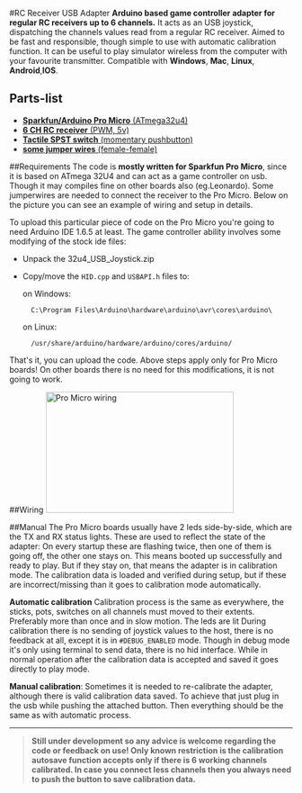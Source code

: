 #RC Receiver USB Adapter
**Arduino based game controller adapter for regular RC receivers up to 6 channels.**
It acts as an USB joystick, dispatching the channels values read from a regular RC receiver. Aimed to be fast and responsible, though simple to use with automatic calibration function. It can be useful to play simulator wireless from the computer with your favourite transmitter. Compatible with **Windows**, **Mac**, **Linux**, **Android**,**IOS**.

## Parts-list
 - [**Sparkfun/Arduino Pro Micro** (ATmega32u4)](http://www.ebay.com/sch/i.html?_from=R40&_trksid=p2050601.m570.l1313.TR0.TRC0.H0.Xatmega32u4.TRS0&_nkw=atmega32u4&_sacat=0)
 - [**6 CH RC receiver** (PWM, 5v)](http://www.ebay.com/sch/i.html?_from=R40&_trksid=p2050601.m570.l1313.TR3.TRC2.A0.H0.Xfs-r6b.TRS0&_nkw=fs-r6b&_sacat=0)
 - [**Tactile SPST switch** (momentary pushbutton)](http://www.ebay.com/sch/i.html?_from=R40&_trksid=p2050601.m570.l1313.TR10.TRC2.A0.H0.Xspst+switch+smd.TRS0&_nkw=spst+switch+smd&_sacat=0)
 - [**some jumper wires** (female-female)](http://www.ebay.com/sch/i.html?_from=R40&_trksid=p2050601.m570.l1313.TR12.TRC2.A0.H0.Xjumper+wire+arduino.TRS0&_nkw=jumper+wire+arduino&_sacat=0)

##Requirements
The code is **mostly written for Sparkfun Pro Micro**, since it is based on ATmega 32U4 and can act as a game controller on usb. Though it may compiles fine on other boards also (eg.Leonardo). Some jumperwires are needed to connect the receiver to the Pro Micro. Below on the picture you can see an example of wiring and setup in details.

To upload this particular piece of code on the Pro Micro you're going to need Arduino IDE 1.6.5 at least. The game controller ability involves some modifying of the stock ide files:

* Unpack the 32u4_USB_Joystick.zip

* Copy/move the `HID.cpp` and `USBAPI.h` files to:

	on Windows:

		C:\Program Files\Arduino\hardware\arduino\avr\cores\arduino\

	on Linux:

		/usr/share/arduino/hardware/arduino/cores/arduino/

That's it, you can upload the code. Above steps apply only for Pro Micro boards! On other boards there is no need for this modifications, it is not going to work.


##Wiring
<a href="http://raw.githubusercontent.com/gregnau/rc_receiver_adapter/master/wiring.jpg" target="_blank"><img src="http://raw.githubusercontent.com/gregnau/rc_receiver_adapter/master/wiring.jpg" alt="Pro Micro wiring" width="334" height="215" border="0" /></a>

##Manual
The Pro Micro boards usually have 2 leds side-by-side, which are the TX and RX status lights. These are used to reflect the state of the adapter:
On every startup these are flashing twice, then one of them is going off, the other one stays on. This means booted up successfully and ready to play.
But if they stay on, that means the adapter is in calibration mode. The calibration data is loaded and verified during setup,
but if these are incorrect/missing than it goes to calibration mode automatically.

**Automatic calibration**
Calibration process is the same as everywhere, the sticks, pots, switches on all channels must moved to their extents. Preferably more than once and in slow motion.
The leds are lit
During calibration there is no sending of joystick values to the host, there is no feedback at all, except it is in ```#DEBUG_ENABLED``` mode. Though in debug mode it's only using terminal to send data, there is no hid interface. While in normal operation after the calibration data is accepted and saved it goes directly to play mode. 


**Manual calibration**:
Sometimes it is needed to re-calibrate the adapter, although there is valid calibration data saved. To achieve that just plug in the usb while pushing the attached button. Then everything should be the same as with automatic process.



---
> **Still under development so any advice is welcome regarding the code or feedback on use! Only known restriction is the calibration autosave function accepts only if there is 6 working channels calibrated. In case you connect less channels then you always need to push the button to save calibration data.**
